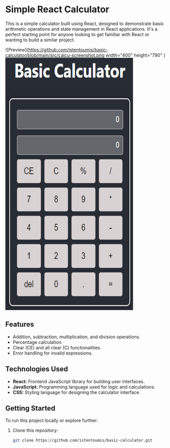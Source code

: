 # Simple React Calculator

This is a simple calculator built using React, designed to demonstrate basic arithmetic operations and state management in React applications. It's a perfect starting point for anyone looking to get familiar with React or wanting to build a similar project.

![Preview](https://github.com/istentoumis/basic-calculator/blob/main/src/calcu-screenshot.png width="400" height="790" )
<img src="https://github.com/istentoumis/basic-calculator/blob/main/src/calcu-screenshot.png" width="400" height="790">

## Features

- Addition, subtraction, multiplication, and division operations.
- Percentage calculation.
- Clear (CE) and all clear (C) functionalities.
- Error handling for invalid expressions.

## Technologies Used

- **React:** Frontend JavaScript library for building user interfaces.
- **JavaScript:** Programming language used for logic and calculations.
- **CSS:** Styling language for designing the calculator interface.

## Getting Started

To run this project locally or explore further:

1. Clone this repository:
   ```bash
   git clone https://github.com/istentoumis/basic-calculator.git
